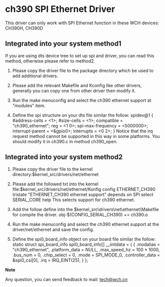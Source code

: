 ch390 SPI Ethernet Driver
===========================
This driver can only work with SPI Ethernet function in these WCH devices:
CH390H, CH390D

Integrated into your system method1
---------------------------------------
If you are using dts device tree to set up spi and driver, you can read this method, otherwise
please refer to method2.

1. Please copy the driver file to the package directory which be used to add additional drivers.

2. Please add the relevant Makefile and Kconfig like other drivers, generally you can copy one
from other driver then modify it.

3. Run the make menuconfig and select the ch390 ethernet support at "modules" item.

4. Define the spi structure on your dts file similar the follow: 
	spidev@1 {
		#address-cells = <1>;
		#size-cells = <1>;
		compatible = "ch390_ethernet";
		reg = <1 0>;
		spi-max-frequency = <5000000>;
		interrupt-parent = <&gpio0>;
		interrupts = <0 2>;
	}
	Notice that the irq request method cannot be supported in this way in some platforms.
	You should modify it in ch390.c in method ch390_open.

Integrated into your system method2
---------------------------------------
1. Please copy the driver file to the kernel directory:$kernel_src/drivers/net/ethernet

2. Please add the followed txt into the kernel file:$kernel_src/drivers/net/ethernet/Konfig
config ETHERNET_CH390
	tristate "ETHERNET_CH390 ethernet support"
	depends on SPI
	select SERIAL_CORE
	help
	  This selects support for ch390 ethernet.
	
3. Add the follow define into the $kernel_src\drivers\net\ethernet\Makefile for compile the driver.
obj-$(CONFIG_SERIAL_CH390) += ch390.o

4. Run the make menuconfig and select the ch390 ethernet support at the driver/net/ethernet and save the config.

5. Define the spi0_board_info object on your board file similar the follow:
static struct spi_board_info spi0_board_info[] __initdata = {
	{
		.modalias = "ch390_ethernet",
		.platform_data = NULL,
		.max_speed_hz = 100 * 1000,
		.bus_num = 0,
		.chip_select = 0,
		.mode = SPI_MODE_0,
		.controller_data = &spi0_csi[0],
		.irq = IRQ_EINT(25),
	}
};

**Note**

Any question, you can send feedback to mail: tech@wch.cn
